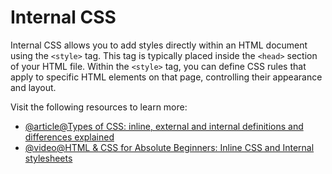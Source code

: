 # Internal CSS

Internal CSS allows you to add styles directly within an HTML document using the `<style>` tag. This tag is typically placed inside the `<head>` section of your HTML file. Within the `<style>` tag, you can define CSS rules that apply to specific HTML elements on that page, controlling their appearance and layout.

Visit the following resources to learn more:

- [@article@Types of CSS: inline, external and internal definitions and differences explained](https://www.hostinger.com/tutorials/difference-between-inline-external-and-internal-css)
- [@video@HTML & CSS for Absolute Beginners: Inline CSS and Internal stylesheets](https://www.youtube.com/watch?v=5vf7rtzil9M)